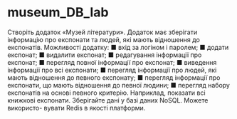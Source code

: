 # museum_DB_lab
Створіть додаток «Музей літератури». Додаток має зберігати
інформацію про експонати та людей, які мають відношення
до експонатів. Можливості додатку:
■ вхід за логіном і паролем;
■ додати експонат;
■ видалити експонат;
■ редагування інформації про експонат;
■ перегляд повної інформації про експонат;
■ виведення інформації про всі експонати;
■ перегляд інформації про людей, які мають відношення
до певного експонату;
■ перегляд інформації про експонати, що мають відношення
до певної людини;
■ перегляд набору експонатів на основі певного критерію.
Наприклад, показати всі книжкові експонати.
Зберігайте дані у базі даних NoSQL. Можете використо-
вувати Redis в якості платформи.

